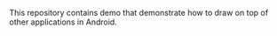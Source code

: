 This repository contains demo that demonstrate how to draw on top of other applications in Android. 
